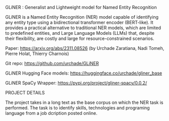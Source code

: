 GLiNER : Generalist and Lightweight model for Named Entity Recognition

GLiNER is a Named Entity Recognition (NER) model capable of identifying any entity type using a bidirectional transformer encoder (BERT-like). It provides a practical alternative to traditional NER models, which are limited to predefined entities, and Large Language Models (LLMs) that, despite their flexibility, are costly and large for resource-constrained scenarios.

Paper: https://arxiv.org/abs/2311.08526 (by Urchade Zaratiana, Nadi Tomeh, Pierre Holat, Thierry Charnois)

Git repo: https://github.com/urchade/GLiNER

GLiNER Hugging Face models: https://huggingface.co/urchade/gliner_base

GLiNER SpaCy Wrapper: https://pypi.org/project/gliner-spacy/0.0.2/

PROJECT DETAILS

The project takes in a long text as the base corpus on which the NER task is performed. The task is to identify skills, technologies and programing language from a job dcription posted online.

